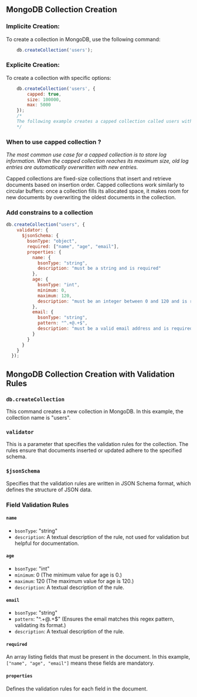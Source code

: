 ## MongoDB Collection Creation

###  Implicite Creation:

To create a collection in MongoDB, use the following command:

```javascript
    db.createCollection('users');

```

### Explicite Creation: 

To create a collection with specific options:

```javascript
    db.createCollection('users', { 
        capped: true, 
        size: 100000,
        max: 5000 
    });
    /*
    The following example creates a capped collection called users with a maximum size of 100,000 bytes.
    */
```

### When to use capped collection ?
_The most common use case for a capped collection is to store log information. When the capped collection reaches its maximum size, old log entries are automatically overwritten with new entries._

Capped collections are fixed-size collections that insert and retrieve documents based on insertion order. Capped collections work similarly to circular buffers: once a collection fills its allocated space, it makes room for new documents by overwriting the oldest documents in the collection.



### Add constrains to a collection

```javascript
db.createCollection("users", {
    validator: {
      $jsonSchema: {
        bsonType: "object",
        required: ["name", "age", "email"],
        properties: {
          name: {
            bsonType: "string",
            description: "must be a string and is required"
          },
          age: {
            bsonType: "int",
            minimum: 0,
            maximum: 120,
            description: "must be an integer between 0 and 120 and is required"
          },
          email: {
            bsonType: "string",
            pattern: "^.+@.+$",
            description: "must be a valid email address and is required"
          }
        }
      }
    }
  });

```

## MongoDB Collection Creation with Validation Rules

### `db.createCollection`
This command creates a new collection in MongoDB. In this example, the collection name is "users".

### `validator`
This is a parameter that specifies the validation rules for the collection. The rules ensure that documents inserted or updated adhere to the specified schema.

### `$jsonSchema`
Specifies that the validation rules are written in JSON Schema format, which defines the structure of JSON data.

### Field Validation Rules

#### `name`
- `bsonType`: "string"
- `description`: A textual description of the rule, not used for validation but helpful for documentation.

#### `age`
- `bsonType`: "int"
- `minimum`: 0 (The minimum value for age is 0.)
- `maximum`: 120 (The maximum value for age is 120.)
- `description`: A textual description of the rule.

#### `email`
- `bsonType`: "string"
- `pattern`: "^.+@.+$" (Ensures the email matches this regex pattern, validating its format.)
- `description`: A textual description of the rule.

#### `required`
An array listing fields that must be present in the document. In this example, `["name", "age", "email"]` means these fields are mandatory.

#### `properties`
Defines the validation rules for each field in the document.
